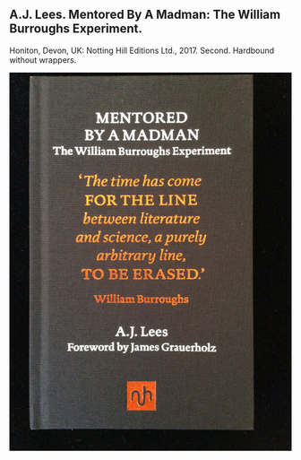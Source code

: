 ## A.J. Lees. Mentored By A Madman: The William Burroughs Experiment.

Honiton, Devon, UK: Notting Hill Editions Ltd., 2017. Second. Hardbound without wrappers. 

![Mentored By A Madman: The William Burroughs Experiment](../assets/images/mentored-by-a-madman-the-will-1.jpg)
